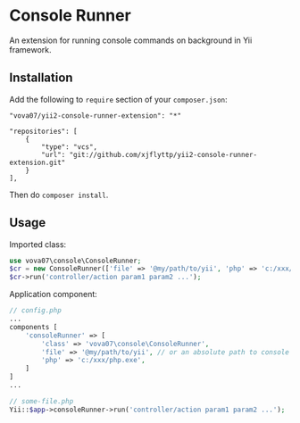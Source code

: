 Console Runner
==============

An extension for running console commands on background in Yii framework.

Installation
------------

Add the following to `require` section of your `composer.json`:

```
"vova07/yii2-console-runner-extension": "*"
```
```
"repositories": [
    {
        "type": "vcs",
        "url": "git://github.com/xjflyttp/yii2-console-runner-extension.git"
    }
],
```
Then do `composer install`.

Usage
-----

Imported class:

```php
use vova07\console\ConsoleRunner;
$cr = new ConsoleRunner(['file' => '@my/path/to/yii', 'php' => 'c:/xxx/php.exe']);
$cr->run('controller/action param1 param2 ...');
```

Application component:

```php
// config.php
...
components [
    'consoleRunner' => [
        'class' => 'vova07\console\ConsoleRunner',
        'file' => '@my/path/to/yii', // or an absolute path to console file
        'php' => 'c:/xxx/php.exe',
    ]
]
...

// some-file.php
Yii::$app->consoleRunner->run('controller/action param1 param2 ...');
```